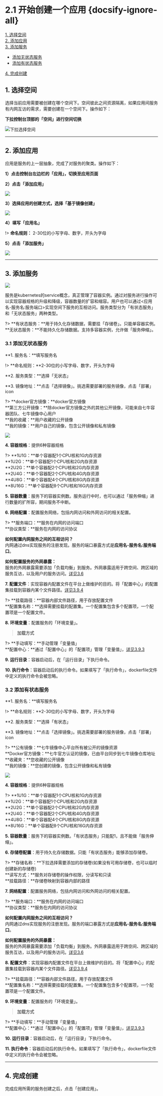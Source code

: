 # 2.1 开始创建一个应用 {docsify-ignore-all}

[1. 选择空间](#jump1)    
[2. 添加应用](#jump2)    
[3. 添加服务](#jump3) 
   
- [添加无状态服务](#jump31)    
- [添加有状态服务](#jump32)

[4. 完成创建](#jump4)

## <span id="jump1">1. 选择空间</span>

选择当前应用需要被创建在哪个空间下。空间彼此之间资源隔离，如果应用间服务有内网互访的需求，需要创建在一个空间下。操作如下：  
 
**下拉控制台顶部的「空间」进行空间切换**

![下拉选择空间](_figures/quick-start/create-app-namespace.png)

***
## <span id="jump2">2. 添加应用</span>
应用是服务的上一层抽象，完成了对服务的聚类。操作如下：

**1）点击控制台左边栏的「应用」，切换至应用页面**    
 
**2）点击「添加应用」**    

![](_figures/quick-start/create-app-1.png)

**3）选择应用的创建方式，选择「基于镜像创建」**    

![](_figures/quick-start/create-app-3.png)

**4）填写「应用名」**    
 
!> **命名规则：** 2-30位的小写字母、数字，开头为字母

**5）点击「添加服务」**

![](_figures/quick-start/create-app-4.png)  

***
## <span id="jump3">3. 添加服务</span>

![](_figures/quick-start/create-app-5.png) 

服务是kubernetes的service概念，真正管理了容器实例。通过对服务进行操作可以实现容器规格的升级和降级，容器数量的扩容和缩容。用户也可以通过<应用名-服务名:服务端口>实现空间下服务的互相访问。服务类型分为「有状态服务」和「无状态服务」两种类型。

?> **有状态服务：**用于持久化存储数据，需要挂「存储卷」。只能单容器实例。    
   **无状态服务：**不能持久化存储数据。支持多容器实例，允许做「服务伸缩」。

### <span id="jump31">3.1 添加无状态服务</span>

**1. 服务名：**填写服务名

!> **命名规则：**2-30位的小写字母、数字，开头为字母

**2. 服务类型：**选择「无状态」

**3. 镜像地址：**点击「选择镜像」。挑选需要部署的服务镜像，点击「部署」icon

?> **docker官方镜像：**docker官方镜像    
   **第三方公开镜像：**除docker官方镜像之外的其他公开镜像，可能来自七牛容器团队、七牛镜像中心用户    
   **我的收藏：**用户收藏的公开镜像    
   **我的镜像：**用户自己的镜像，包含公开镜像和私有镜像   
   
![](_figures/quick-start/create-app-images-center.png) 

**4. 容器规格**：提供6种容器规格

?> **1U1G：**单个容器配1个CPU核和1G内存资源  
   **1U2G：**单个容器配1个CPU核和2G内存资源  
   **2U2G：**单个容器配2个CPU核和2G内存资源  
   **2U4G：**单个容器配2个CPU核和4G内存资源    
   **4U8G：**单个容器配4个CPU核和8G内存资源    
   **8U16G：**单个容器配8个CPU核和16G内存资源      

**5. 容器数量**：服务下的容器实例数。服务运行中时，也可以通过「服务伸缩」进行数量的扩所容，期间服务不中断。

**6. 网络配置**：配置服务网络，包括内网访问和外网访问的相关配置。

?> **服务端口：**服务在内网的访问端口    
   **协议类型：**服务在内网的访问协议

**如何配置内网服务之间的互相访问？**    
内网通过dns实现服务的注册发现。服务的端口暴露方式是**应用名-服务名:服务端口**。

**如何配置服务的外网暴露：**    
服务的外网暴露需要添加「负载均衡」到服务。外网暴露适用于跨空间、跨区域的服务互访，以及用户的服务访问。[详见3.6](user-guide/loadbalance.md)

**7. 配置文件**：实现容器内配置文件在平台上做维护的目的。将「配置中心」的配置集挂载到容器内某个文件路径。[详见3.9.4](user-guide/configmap.md)

?> **挂载路径：**容器内部文件路径，用于存放配置文件    
   **配置集名称：**选择需要挂载的配置集。一个配置集包含多个配置项，一个配置项是一个配置文件。
      
**8. 环境变量**：配置服务的「环境变量」。

> **加载方式**

?> **手动填写：**手动管理「变量值」  
   **配置中心：**通过「配置中心」的「配置项」管理「变量值」，[详见3.9.3](user-guide/configmap.md)

**9. 运行目录**：容器启动后，在「运行目录」下执行命令。

**10. 执行命令**：容器启动后的执行命令。如果填写了「执行命令」，dockerfile文件中定义的执行命令会被忽略。

### <span id="jump32">3.2 添加有状态服务</span>

**1. 服务名：**填写服务名

!> **命名规则：**2-30位的小写字母、数字，开头为字母

**2. 服务类型：**选择「有状态」

**3. 镜像地址：**点击「选择镜像」。挑选需要部署的服务镜像，点击「部署」icon

?> **公有镜像：**七牛镜像中心平台所有被公开的镜像资源    
   **Docker官方镜像：**七牛官方认证的镜像，已由平台同步到七牛镜像仓库地址    
   **收藏夹：**您收藏的公开镜像    
   **我的镜像：**您创建的镜像，包含公开镜像和私有镜像   

![](_figures/quick-start/create-app-images-center.png) 

**4. 容器规格**：提供6种容器规格

?> **1U1G：**单个容器配1个CPU核和1G内存资源  
   **1U2G：**单个容器配1个CPU核和2G内存资源  
   **2U2G：**单个容器配2个CPU核和2G内存资源  
   **2U4G：**单个容器配2个CPU核和4G内存资源    
   **4U8G：**单个容器配4个CPU核和8G内存资源    
   **8U16G：**单个容器配8个CPU核和16G内存资源      

**5. 容器数量**：服务下的容器实例数。「有状态服务」只能配1，且不能做「服务伸缩」。

**6. 存储卷配置**：用于持久化存储数据。只能「有状态服务」能够添加存储卷。

?> **存储名称：**下拉选择需要添加的存储卷(如果没有可用存储卷，也可以临时创建新的存储卷)    
   **读写方式：**服务对存储卷的操作权限，分读写和只读   
   **挂载路径：**存储卷映射到容器内部的路径       

**7. 网络配置**：配置服务网络，包括内网访问和外网访问的相关配置。

?> **服务端口：**服务在内网的访问端口    
   **协议类型：**服务在内网的访问协议

**如何配置内网服务之间的互相访问？**    
内网通过dns实现服务的注册发现。服务的端口暴露方式是**应用名-服务名:服务端口**。

**如何配置服务的外网暴露：**    
服务的外网暴露需要添加「负载均衡」到服务。外网暴露适用于跨空间、跨区域的服务互访，以及用户的服务访问。[详见3.6](user-guide/loadbalance.md)

**8. 配置文件**：实现容器内配置文件在平台上做维护的目的。将「配置中心」的配置集挂载到容器内某个文件路径。[详见3.9.4](user-guide/configmap.md)

?> **挂载路径：**容器内部文件路径，用于存放配置文件    
   **配置集名称：**选择需要挂载的配置集。一个配置集包含多个配置项，一个配置项是一个配置文件。
      
**9. 环境变量**：配置服务的「环境变量」。

> **加载方式**

?> **手动填写：**手动管理「变量值」  
   **配置中心：**通过「配置中心」的「配置项」管理「变量值」，[详见3.9.3](user-guide/configmap.md)

**10. 运行目录**：容器启动后，在「运行目录」下执行命令。

**11. 执行命令**：容器启动后的执行命令。如果填写了「执行命令」，dockerfile文件中定义的执行命令会被忽略。

***
## <span id="jump4">4. 完成创建</span>

完成应用所需的服务创建之后，点击「创建应用」。